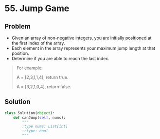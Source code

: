 # 55. Jump Game

## Problem
- Given an array of non-negative integers, you are initially positioned at the first index of the array.
- Each element in the array represents your maximum jump length at that position.
- Determine if you are able to reach the last index.

> For example:
> 
> A = [2,3,1,1,4], return true.
> 
> A = [3,2,1,0,4], return false.

## Solution
```python
class Solution(object):
    def canJump(self, nums):
        """
        :type nums: List[int]
        :rtype: bool
        """
```
